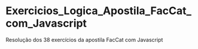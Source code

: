# Exercicios_Logica_Apostila_FacCat_com_Javascript
Resolução dos 38 exercícios da apostila FacCat com Javascript
